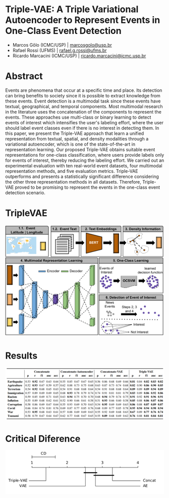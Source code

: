 # Triple-VAE: A Triple Variational Autoencoder to Represent Events in One-Class Event Detection 
- Marcos Gôlo (ICMC/USP) | marcosgolo@usp.br
- Rafael Rossi (UFMS) | rafael.g.rossi@ufms.br
- Ricardo Marcacini (ICMC/USP) | ricardo.marcacini@icmc.usp.br

# Abstract
Events are phenomena that occur at a specific time and place. Its detection can bring benefits to society since it is possible to extract knowledge from these events. Event detection is a multimodal task since these events have textual, geographical, and temporal components. Most multimodal research in the literature uses the concatenation of the components to represent the events. These approaches use multi-class or binary learning to detect events of interest which intensifies the user's labeling effort, where the user should label event classes even if there is no interest in detecting them. In this paper, we present the Triple-VAE approach that learn a unified representation from textual, spatial, and density modalities through a variational autoencoder, which is one of the state-of-the-art in representation learning. Our proposed Triple-VAE obtains suitable event representations for one-class classification, where users provide labels only for events of interest, thereby reducing the labeling effort. We carried out an experimental evaluation with ten real-world event datasets, four multimodal representation methods, and five evaluation metrics. Triple-VAE outperforms and presents a statistically significant difference considering the other three representation methods in all datasets. Therefore, Triple-VAE proved to be promising to represent the events in the one-class event detection scenario.

# TripleVAE
![Proposal](/images/TVAE.png)

# Results
![Results](/images/results.png)

# Critical Diference
![Results](/images/nemenyi.png)








